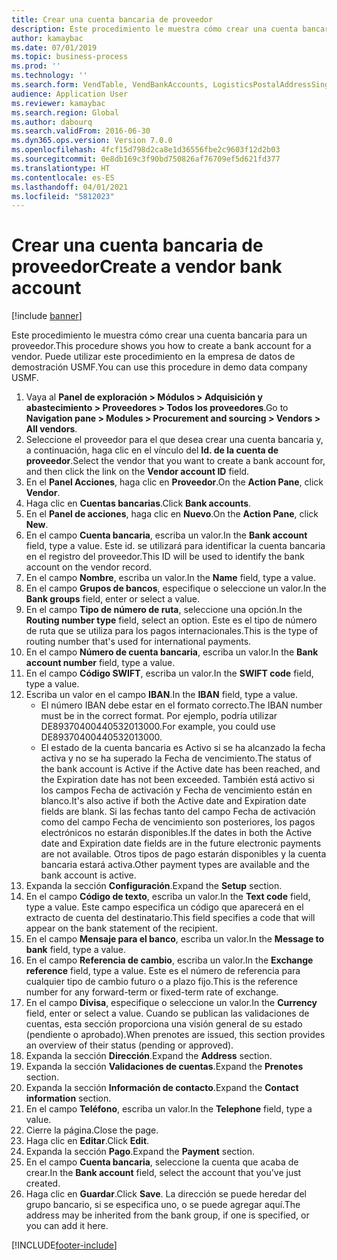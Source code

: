 ```yaml
---
title: Crear una cuenta bancaria de proveedor
description: Este procedimiento le muestra cómo crear una cuenta bancaria para un proveedor.
author: kamaybac
ms.date: 07/01/2019
ms.topic: business-process
ms.prod: ''
ms.technology: ''
ms.search.form: VendTable, VendBankAccounts, LogisticsPostalAddressSingle
audience: Application User
ms.reviewer: kamaybac
ms.search.region: Global
ms.author: dabourq
ms.search.validFrom: 2016-06-30
ms.dyn365.ops.version: Version 7.0.0
ms.openlocfilehash: 4fcf15d798d2ca8e1d36556fbe2c9603f12d2b03
ms.sourcegitcommit: 0e8db169c3f90bd750826af76709ef5d621fd377
ms.translationtype: HT
ms.contentlocale: es-ES
ms.lasthandoff: 04/01/2021
ms.locfileid: "5812023"
---
```

# <a name="create-a-vendor-bank-account"></a><span data-ttu-id="8f5dd-103">Crear una cuenta bancaria de proveedor</span><span class="sxs-lookup"><span data-stu-id="8f5dd-103">Create a vendor bank account</span></span>

[!include [banner](../../includes/banner.md)]

<span data-ttu-id="8f5dd-104">Este procedimiento le muestra cómo crear una cuenta bancaria para un proveedor.</span><span class="sxs-lookup"><span data-stu-id="8f5dd-104">This procedure shows you how to create a bank account for a vendor.</span></span> <span data-ttu-id="8f5dd-105">Puede utilizar este procedimiento en la empresa de datos de demostración USMF.</span><span class="sxs-lookup"><span data-stu-id="8f5dd-105">You can use this procedure in demo data company USMF.</span></span>

1. <span data-ttu-id="8f5dd-106">Vaya al **Panel de exploración > Módulos > Adquisición y abastecimiento > Proveedores > Todos los proveedores**.</span><span class="sxs-lookup"><span data-stu-id="8f5dd-106">Go to **Navigation pane > Modules > Procurement and sourcing > Vendors > All vendors**.</span></span>
2. <span data-ttu-id="8f5dd-107">Seleccione el proveedor para el que desea crear una cuenta bancaria y, a continuación, haga clic en el vínculo del **Id. de la cuenta de proveedor**.</span><span class="sxs-lookup"><span data-stu-id="8f5dd-107">Select the vendor that you want to create a bank account for, and then click the link on the **Vendor account ID** field.</span></span>
3. <span data-ttu-id="8f5dd-108">En el **Panel Acciones**, haga clic en **Proveedor**.</span><span class="sxs-lookup"><span data-stu-id="8f5dd-108">On the **Action Pane**, click **Vendor**.</span></span>
4. <span data-ttu-id="8f5dd-109">Haga clic en **Cuentas bancarias**.</span><span class="sxs-lookup"><span data-stu-id="8f5dd-109">Click **Bank accounts**.</span></span>
5. <span data-ttu-id="8f5dd-110">En el **Panel de acciones**, haga clic en **Nuevo**.</span><span class="sxs-lookup"><span data-stu-id="8f5dd-110">On the **Action Pane**, click **New**.</span></span>
6. <span data-ttu-id="8f5dd-111">En el campo **Cuenta bancaria**, escriba un valor.</span><span class="sxs-lookup"><span data-stu-id="8f5dd-111">In the **Bank account** field, type a value.</span></span> <span data-ttu-id="8f5dd-112">Este id. se utilizará para identificar la cuenta bancaria en el registro del proveedor.</span><span class="sxs-lookup"><span data-stu-id="8f5dd-112">This ID will be used to identify the bank account on the vendor record.</span></span>  
7. <span data-ttu-id="8f5dd-113">En el campo **Nombre**, escriba un valor.</span><span class="sxs-lookup"><span data-stu-id="8f5dd-113">In the **Name** field, type a value.</span></span>
8. <span data-ttu-id="8f5dd-114">En el campo **Grupos de bancos**, especifique o seleccione un valor.</span><span class="sxs-lookup"><span data-stu-id="8f5dd-114">In the **Bank groups** field, enter or select a value.</span></span>
9. <span data-ttu-id="8f5dd-115">En el campo **Tipo de número de ruta**, seleccione una opción.</span><span class="sxs-lookup"><span data-stu-id="8f5dd-115">In the **Routing number type** field, select an option.</span></span> <span data-ttu-id="8f5dd-116">Este es el tipo de número de ruta que se utiliza para los pagos internacionales.</span><span class="sxs-lookup"><span data-stu-id="8f5dd-116">This is the type of routing number that's used for international payments.</span></span>  
10. <span data-ttu-id="8f5dd-117">En el campo **Número de cuenta bancaria**, escriba un valor.</span><span class="sxs-lookup"><span data-stu-id="8f5dd-117">In the **Bank account number** field, type a value.</span></span>
11. <span data-ttu-id="8f5dd-118">En el campo **Código SWIFT**, escriba un valor.</span><span class="sxs-lookup"><span data-stu-id="8f5dd-118">In the **SWIFT code** field, type a value.</span></span>
12. <span data-ttu-id="8f5dd-119">Escriba un valor en el campo **IBAN**.</span><span class="sxs-lookup"><span data-stu-id="8f5dd-119">In the **IBAN** field, type a value.</span></span>
    - <span data-ttu-id="8f5dd-120">El número IBAN debe estar en el formato correcto.</span><span class="sxs-lookup"><span data-stu-id="8f5dd-120">The IBAN number must be in the correct format.</span></span> <span data-ttu-id="8f5dd-121">Por ejemplo, podría utilizar DE89370400440532013000.</span><span class="sxs-lookup"><span data-stu-id="8f5dd-121">For example, you could use DE89370400440532013000.</span></span>  
    - <span data-ttu-id="8f5dd-122">El estado de la cuenta bancaria es Activo si se ha alcanzado la fecha activa y no se ha superado la Fecha de vencimiento.</span><span class="sxs-lookup"><span data-stu-id="8f5dd-122">The status of the bank account is Active if the Active date has been reached, and the Expiration date has not been exceeded.</span></span> <span data-ttu-id="8f5dd-123">También está activo si los campos Fecha de activación y Fecha de vencimiento están en blanco.</span><span class="sxs-lookup"><span data-stu-id="8f5dd-123">It's also active if both the Active date and Expiration date fields are blank.</span></span> <span data-ttu-id="8f5dd-124">Si las fechas tanto del campo Fecha de activación como del campo Fecha de vencimiento son posteriores, los pagos electrónicos no estarán disponibles.</span><span class="sxs-lookup"><span data-stu-id="8f5dd-124">If the dates in both the Active date and Expiration date fields are in the future electronic payments are not available.</span></span> <span data-ttu-id="8f5dd-125">Otros tipos de pago estarán disponibles y la cuenta bancaria estará activa.</span><span class="sxs-lookup"><span data-stu-id="8f5dd-125">Other payment types are available and the bank account is active.</span></span>  
13. <span data-ttu-id="8f5dd-126">Expanda la sección **Configuración**.</span><span class="sxs-lookup"><span data-stu-id="8f5dd-126">Expand the **Setup** section.</span></span>
14. <span data-ttu-id="8f5dd-127">En el campo **Código de texto**, escriba un valor.</span><span class="sxs-lookup"><span data-stu-id="8f5dd-127">In the **Text code** field, type a value.</span></span> <span data-ttu-id="8f5dd-128">Este campo especifica un código que aparecerá en el extracto de cuenta del destinatario.</span><span class="sxs-lookup"><span data-stu-id="8f5dd-128">This field specifies a code that will appear on the bank statement of the recipient.</span></span>  
15. <span data-ttu-id="8f5dd-129">En el campo **Mensaje para el banco**, escriba un valor.</span><span class="sxs-lookup"><span data-stu-id="8f5dd-129">In the **Message to bank** field, type a value.</span></span>
16. <span data-ttu-id="8f5dd-130">En el campo **Referencia de cambio**, escriba un valor.</span><span class="sxs-lookup"><span data-stu-id="8f5dd-130">In the **Exchange reference** field, type a value.</span></span> <span data-ttu-id="8f5dd-131">Este es el número de referencia para cualquier tipo de cambio futuro o a plazo fijo.</span><span class="sxs-lookup"><span data-stu-id="8f5dd-131">This is the reference number for any forward-term or fixed-term rate of exchange.</span></span>
17. <span data-ttu-id="8f5dd-132">En el campo **Divisa**, especifique o seleccione un valor.</span><span class="sxs-lookup"><span data-stu-id="8f5dd-132">In the **Currency** field, enter or select a value.</span></span> <span data-ttu-id="8f5dd-133">Cuando se publican las validaciones de cuentas, esta sección proporciona una visión general de su estado (pendiente o aprobado).</span><span class="sxs-lookup"><span data-stu-id="8f5dd-133">When prenotes are issued, this section provides an overview of their status (pending or approved).</span></span>  
18. <span data-ttu-id="8f5dd-134">Expanda la sección **Dirección**.</span><span class="sxs-lookup"><span data-stu-id="8f5dd-134">Expand the **Address** section.</span></span>
19. <span data-ttu-id="8f5dd-135">Expanda la sección **Validaciones de cuentas**.</span><span class="sxs-lookup"><span data-stu-id="8f5dd-135">Expand the **Prenotes** section.</span></span>
20. <span data-ttu-id="8f5dd-136">Expanda la sección **Información de contacto**.</span><span class="sxs-lookup"><span data-stu-id="8f5dd-136">Expand the **Contact information** section.</span></span>
21. <span data-ttu-id="8f5dd-137">En el campo **Teléfono**, escriba un valor.</span><span class="sxs-lookup"><span data-stu-id="8f5dd-137">In the **Telephone** field, type a value.</span></span>
22. <span data-ttu-id="8f5dd-138">Cierre la página.</span><span class="sxs-lookup"><span data-stu-id="8f5dd-138">Close the page.</span></span>
23. <span data-ttu-id="8f5dd-139">Haga clic en **Editar**.</span><span class="sxs-lookup"><span data-stu-id="8f5dd-139">Click **Edit**.</span></span>
24. <span data-ttu-id="8f5dd-140">Expanda la sección **Pago**.</span><span class="sxs-lookup"><span data-stu-id="8f5dd-140">Expand the **Payment** section.</span></span>
25. <span data-ttu-id="8f5dd-141">En el campo **Cuenta bancaria**, seleccione la cuenta que acaba de crear.</span><span class="sxs-lookup"><span data-stu-id="8f5dd-141">In the **Bank account** field, select the account that you've just created.</span></span>
26. <span data-ttu-id="8f5dd-142">Haga clic en **Guardar**.</span><span class="sxs-lookup"><span data-stu-id="8f5dd-142">Click **Save**.</span></span> <span data-ttu-id="8f5dd-143">La dirección se puede heredar del grupo bancario, si se especifica uno, o se puede agregar aquí.</span><span class="sxs-lookup"><span data-stu-id="8f5dd-143">The address may be inherited from the bank group, if one is specified, or you can add it here.</span></span>  



[!INCLUDE[footer-include](../../../includes/footer-banner.md)]